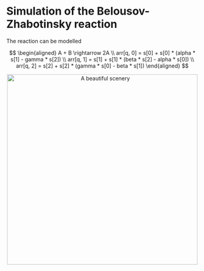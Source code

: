 # Simulation of the Belousov-Zhabotinsky reaction

The reaction can be modelled 

<div align="center">

$$
  \begin{aligned}
    A + B \rightarrow 2A \\
    arr[q, 0] = s[0] + s[0] * (alpha * s[1] - gamma * s[2]) \\
    arr[q, 1] = s[1] + s[1] * (beta * s[2] - alpha * s[0]) \\
    arr[q, 2] = s[2] + s[2] * (gamma * s[0] - beta * s[1])
  \end{aligned}
$$

</div>
<p align="center"> <img src="bz_sim.gif" alt="A beautiful scenery" width="500"/> </p>
